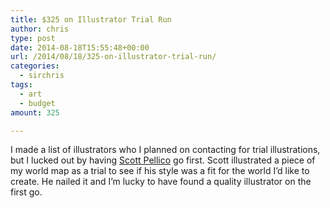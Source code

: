 ```yaml
---
title: $325 on Illustrator Trial Run
author: chris
type: post
date: 2014-08-18T15:55:48+00:00
url: /2014/08/18/325-on-illustrator-trial-run/
categories:
  - sirchris
tags:
  - art
  - budget
amount: 325

---
```

I made a list of illustrators who I planned on contacting for trial illustrations, but I lucked out by having [Scott Pellico][1] go first. Scott illustrated a piece of my world map as a trial to see if his style was a fit for the world I&#8217;d like to create. He nailed it and I&#8217;m lucky to have found a quality illustrator on the first go.
<!--more-->
 [1]: http://appylon.weebly.com